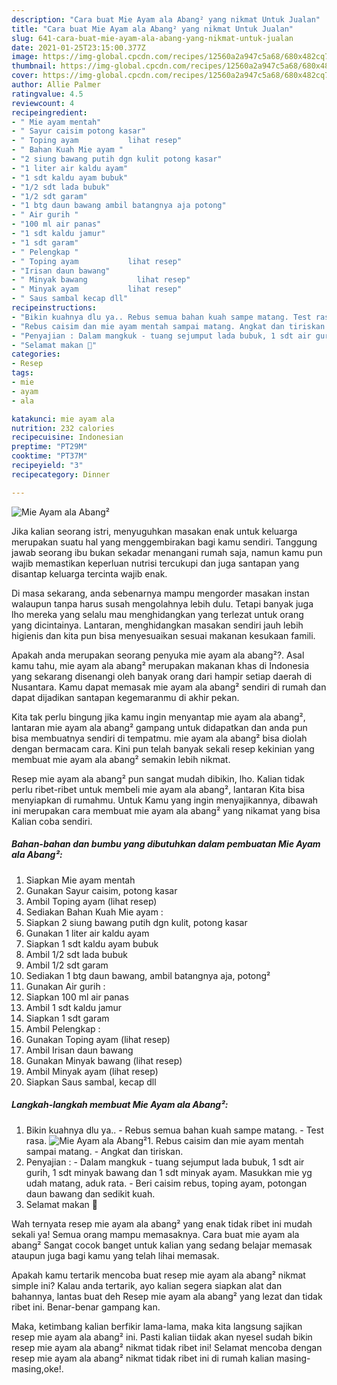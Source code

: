 ```yaml
---
description: "Cara buat Mie Ayam ala Abang² yang nikmat Untuk Jualan"
title: "Cara buat Mie Ayam ala Abang² yang nikmat Untuk Jualan"
slug: 641-cara-buat-mie-ayam-ala-abang-yang-nikmat-untuk-jualan
date: 2021-01-25T23:15:00.377Z
image: https://img-global.cpcdn.com/recipes/12560a2a947c5a68/680x482cq70/mie-ayam-ala-abang-foto-resep-utama.jpg
thumbnail: https://img-global.cpcdn.com/recipes/12560a2a947c5a68/680x482cq70/mie-ayam-ala-abang-foto-resep-utama.jpg
cover: https://img-global.cpcdn.com/recipes/12560a2a947c5a68/680x482cq70/mie-ayam-ala-abang-foto-resep-utama.jpg
author: Allie Palmer
ratingvalue: 4.5
reviewcount: 4
recipeingredient:
- " Mie ayam mentah"
- " Sayur caisim potong kasar"
- " Toping ayam           lihat resep"
- " Bahan Kuah Mie ayam "
- "2 siung bawang putih dgn kulit potong kasar"
- "1 liter air kaldu ayam"
- "1 sdt kaldu ayam bubuk"
- "1/2 sdt lada bubuk"
- "1/2 sdt garam"
- "1 btg daun bawang ambil batangnya aja potong"
- " Air gurih "
- "100 ml air panas"
- "1 sdt kaldu jamur"
- "1 sdt garam"
- " Pelengkap "
- " Toping ayam           lihat resep"
- "Irisan daun bawang"
- " Minyak bawang           lihat resep"
- " Minyak ayam           lihat resep"
- " Saus sambal kecap dll"
recipeinstructions:
- "Bikin kuahnya dlu ya.. Rebus semua bahan kuah sampe matang. Test rasa."
- "Rebus caisim dan mie ayam mentah sampai matang. Angkat dan tiriskan."
- "Penyajian : Dalam mangkuk - tuang sejumput lada bubuk, 1 sdt air gurih, 1 sdt minyak bawang dan 1 sdt minyak ayam. Masukkan mie yg udah matang, aduk rata. Beri caisim rebus, toping ayam, potongan daun bawang dan sedikit kuah."
- "Selamat makan 🍴"
categories:
- Resep
tags:
- mie
- ayam
- ala

katakunci: mie ayam ala 
nutrition: 232 calories
recipecuisine: Indonesian
preptime: "PT29M"
cooktime: "PT37M"
recipeyield: "3"
recipecategory: Dinner

---
```



![Mie Ayam ala Abang²](https://img-global.cpcdn.com/recipes/12560a2a947c5a68/680x482cq70/mie-ayam-ala-abang-foto-resep-utama.jpg)

Jika kalian seorang istri, menyuguhkan masakan enak untuk keluarga merupakan suatu hal yang menggembirakan bagi kamu sendiri. Tanggung jawab seorang ibu bukan sekadar menangani rumah saja, namun kamu pun wajib memastikan keperluan nutrisi tercukupi dan juga santapan yang disantap keluarga tercinta wajib enak.

Di masa  sekarang, anda sebenarnya mampu mengorder masakan instan walaupun tanpa harus susah mengolahnya lebih dulu. Tetapi banyak juga lho mereka yang selalu mau menghidangkan yang terlezat untuk orang yang dicintainya. Lantaran, menghidangkan masakan sendiri jauh lebih higienis dan kita pun bisa menyesuaikan sesuai makanan kesukaan famili. 



Apakah anda merupakan seorang penyuka mie ayam ala abang²?. Asal kamu tahu, mie ayam ala abang² merupakan makanan khas di Indonesia yang sekarang disenangi oleh banyak orang dari hampir setiap daerah di Nusantara. Kamu dapat memasak mie ayam ala abang² sendiri di rumah dan dapat dijadikan santapan kegemaranmu di akhir pekan.

Kita tak perlu bingung jika kamu ingin menyantap mie ayam ala abang², lantaran mie ayam ala abang² gampang untuk didapatkan dan anda pun bisa membuatnya sendiri di tempatmu. mie ayam ala abang² bisa diolah dengan bermacam cara. Kini pun telah banyak sekali resep kekinian yang membuat mie ayam ala abang² semakin lebih nikmat.

Resep mie ayam ala abang² pun sangat mudah dibikin, lho. Kalian tidak perlu ribet-ribet untuk membeli mie ayam ala abang², lantaran Kita bisa menyiapkan di rumahmu. Untuk Kamu yang ingin menyajikannya, dibawah ini merupakan cara membuat mie ayam ala abang² yang nikamat yang bisa Kalian coba sendiri.

<!--inarticleads1-->

##### Bahan-bahan dan bumbu yang dibutuhkan dalam pembuatan Mie Ayam ala Abang²:

1. Siapkan  Mie ayam mentah
1. Gunakan  Sayur caisim, potong kasar
1. Ambil  Toping ayam           (lihat resep)
1. Sediakan  Bahan Kuah Mie ayam :
1. Siapkan 2 siung bawang putih dgn kulit, potong kasar
1. Gunakan 1 liter air kaldu ayam
1. Siapkan 1 sdt kaldu ayam bubuk
1. Ambil 1/2 sdt lada bubuk
1. Ambil 1/2 sdt garam
1. Sediakan 1 btg daun bawang, ambil batangnya aja, potong²
1. Gunakan  Air gurih :
1. Siapkan 100 ml air panas
1. Ambil 1 sdt kaldu jamur
1. Siapkan 1 sdt garam
1. Ambil  Pelengkap :
1. Gunakan  Toping ayam           (lihat resep)
1. Ambil Irisan daun bawang
1. Gunakan  Minyak bawang           (lihat resep)
1. Ambil  Minyak ayam           (lihat resep)
1. Siapkan  Saus sambal, kecap dll




<!--inarticleads2-->

##### Langkah-langkah membuat Mie Ayam ala Abang²:

1. Bikin kuahnya dlu ya.. - Rebus semua bahan kuah sampe matang. - Test rasa.
<img src="//assets-global.cpcdn.com/assets/icons/button_play-2c75c40dde080a61004c1f40b05d8f140eaff45d7e9e6481dc71c63d2e7c4909.png" alt="Mie Ayam ala Abang²">1. Rebus caisim dan mie ayam mentah sampai matang. - Angkat dan tiriskan.
1. Penyajian : - Dalam mangkuk - tuang sejumput lada bubuk, 1 sdt air gurih, 1 sdt minyak bawang dan 1 sdt minyak ayam. Masukkan mie yg udah matang, aduk rata. - Beri caisim rebus, toping ayam, potongan daun bawang dan sedikit kuah.
1. Selamat makan 🍴




Wah ternyata resep mie ayam ala abang² yang enak tidak ribet ini mudah sekali ya! Semua orang mampu memasaknya. Cara buat mie ayam ala abang² Sangat cocok banget untuk kalian yang sedang belajar memasak ataupun juga bagi kamu yang telah lihai memasak.

Apakah kamu tertarik mencoba buat resep mie ayam ala abang² nikmat simple ini? Kalau anda tertarik, ayo kalian segera siapkan alat dan bahannya, lantas buat deh Resep mie ayam ala abang² yang lezat dan tidak ribet ini. Benar-benar gampang kan. 

Maka, ketimbang kalian berfikir lama-lama, maka kita langsung sajikan resep mie ayam ala abang² ini. Pasti kalian tiidak akan nyesel sudah bikin resep mie ayam ala abang² nikmat tidak ribet ini! Selamat mencoba dengan resep mie ayam ala abang² nikmat tidak ribet ini di rumah kalian masing-masing,oke!.

